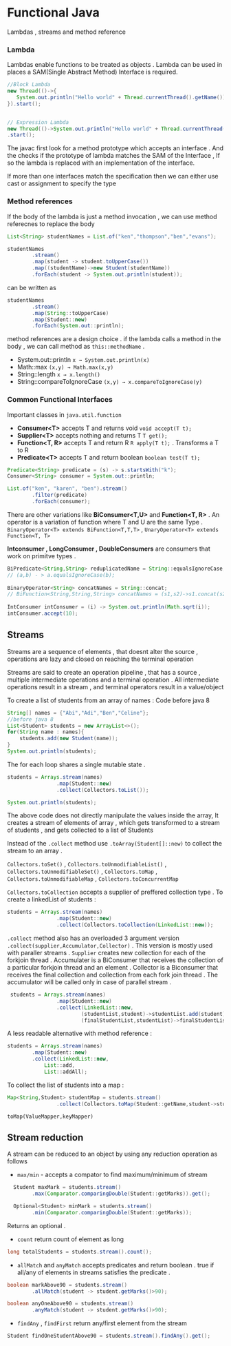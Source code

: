 # Functional Java

Lambdas , streams and method reference

### Lambda

Lambdas enable functions to be treated as objects . Lambda can be used 
in places a SAM(Single Abstract Method) Interface is required.

```java
//Block Lambda
new Thread(()->{
   System.out.println("Hello world" + Thread.currentThread().getName());
}).start();


// Expression Lambda
new Thread(()->System.out.println("Hello world" + Thread.currentThread().getName()))
.start();
```

The javac first look for a method prototype which accepts an interface .
And the checks if the prototype of lambda matches the SAM of the Interface , If so
the lambda is replaced with an implementation of the interface.

If more than one interfaces match the specification then we can either use cast or
assignment to specify the type

### Method references

If the body of the lambda is just a method invocation , we can use method referecnes 
to replace the body

```java
List<String> studentNames = List.of("ken","thompson","ben","evans");

studentNames
        .stream()
        .map(student -> student.toUpperCase())
        .map((studentName)->new Student(studentName))
        .forEach(student -> System.out.println(student));
```
can be written as 

```java
studentNames
        .stream()
        .map(String::toUpperCase)
        .map(Student::new)
        .forEach(System.out::println);
```
method references are a design choice . if the lambda calls a method in the 
body , we can call method as `this::methodName` .

* System.out::println
``x → System.out.println(x)``
* Math::max
``(x,y) → Math.max(x,y)``
* String::length
``x → x.length()``
* String::compareToIgnoreCase
``(x,y) → x.compareToIgnoreCase(y)``

### Common Functional Interfaces

Important classes in ``java.util.function``

* **Consumer\<T>** accepts T and returns void ``void accept(T t);``
* **Supplier\<T>** accepts nothing and returns T ``T get();`` 
* **Function\<T, R>** accepts T and return R ``R apply(T t);`` . Transforms a T to R
* **Predicate\<T>** accepts T and return boolean ``boolean test(T t);``

```java
Predicate<String> predicate = (s) -> s.startsWith("k");
Consumer<String> consumer = System.out::println;

List.of("ken", "karen", "ben").stream()
        .filter(predicate)
        .forEach(consumer);
```

There are other variations like **BiConsumer\<T,U>** and **Function\<T, R>** . 
An operator is a variation of function where T and U are the same Type .
``
BinaryOperator<T> extends BiFunction<T,T,T>
`` ,
``
UnaryOperator<T> extends Function<T, T> 
``

**Intconsumer , LongConsumer , DoubleConsumers** are consumers that work on 
primitve types .

```java
BiPredicate<String,String> reduplicatedName = String::equalsIgnoreCase;
// (a,b) - > a.equalsIgnoreCase(b);
        
BinaryOperator<String> concatNames = String::concat;
// BiFunction<String,String,String> concatNames = (s1,s2)->s1.concat(s2);
        
IntConsumer intConsumer = (i) -> System.out.println(Math.sqrt(i));
intConsumer.accept(10);
```

## Streams

Streams are a sequence of elements , that doesnt alter the source ,
operations are lazy and closed on reaching the terminal operation

Streams are said to create an operation pipeline , that has a source ,
multiple intermediate operations and a terminal operation . All intermediate
operations result in a stream , and terminal operators result in a value/object

To create a list of students from an array of names :
Code before java 8
```java
String[] names = {"Abi","Adi","Ben","Celine"};
//before java 8
List<Student> students = new ArrayList<>();
for(String name : names){
    students.add(new Student(name));
}
System.out.println(students);
```
The for each loop shares a  single mutable state . 

```java
students = Arrays.stream(names)
                .map(Student::new)
                .collect(Collectors.toList());

System.out.println(students);
```

The above code does not directly manipulate the values inside the array,
It creates a stream of elements of array , which gets transformed to a stream of students ,
and gets collected to a list of Students

Instead of the ``.collect`` method use ``.toArray(Student[]::new)`` to 
collect the stream to an array .

`Collectors.toSet()` , `Collectors.toUnmodifiableList()` , `Collectors.toUnmodifiableSet()` , `Collectors.toMap` , `Collectors.toUnmodifiableMap` , `Collectors.toConcurrentMap`

`Collectors.toCollection` accepts a supplier of preffered collection type
. To create a linkedList of students :

```java
students = Arrays.stream(names)
                .map(Student::new)
                .collect(Collectors.toCollection(LinkedList::new));
```

`.collect` method also has an overloaded 3 argument version
`.collect(supplier,Accumulator,Collector)` . This version is mostly used 
with paraller streams . `Supplier` creates new collection for each of
the forkjoin thread . Accumulater is a BiConsumer that receives the collection
of a particular forkjoin thread and an element . Collector is a Biconsumer that 
receives the final collection and collection from each fork join thread . 
The accumulator will be called only in case of parallel stream .

```java
 students = Arrays.stream(names)
                .map(Student::new)
                .collect(LinkedList::new,
                        (studentList,student)->studentList.add(student),
                        (finalStudentList,studentList)->finalStudentList.addAll(studentList));
```

A less readable alternative with method reference :

```java
students = Arrays.stream(names)
        .map(Student::new)
        .collect(LinkedList::new,
            List::add,
            List::addAll);
```

To collect the list of students into a map :

```java
Map<String,Student> studentMap = students.stream()
                .collect(Collectors.toMap(Student::getName,student->student));
```
`toMap(ValueMapper,keyMapper)`

## Stream reduction 

A stream can be reduced to an object by using any reduction operation as
follows

* `max/min` - accepts a compator to find maximum/minimum of stream
```java
  Student maxMark = students.stream()
        .max(Comparator.comparingDouble(Student::getMarks)).get();

  Optional<Student> minMark = students.stream()
        .min(Comparator.comparingDouble(Student::getMarks));
```
 Returns an optional<Student> .

* `count` return count of element as long
```java
long totalStudents = students.stream().count();
```

* `allMatch` and `anyMatch` accepts predicates and return boolean . true if all/any of elements
in streams satisfies the predicate .
  
```java
boolean markAbove90 = students.stream()
        .allMatch(student -> student.getMarks()>90);

boolean anyOneAbove90 = students.stream()
        .anyMatch(student -> student.getMarks()>90);
```
* `findAny` , `findFirst` return any/first element from the stream
```java
Student findOneStudentAbove90 = students.stream().findAny().get();
```
